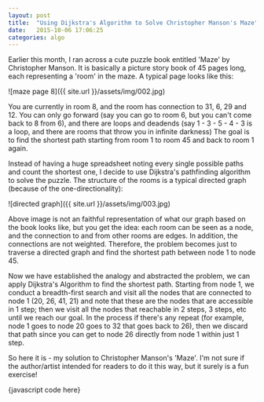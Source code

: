 ```yaml
---
layout: post
title:  "Using Dijkstra's Algorithm to Solve Christopher Manson's Maze"
date:   2015-10-06 17:06:25
categories: algo
---
```


Earlier this month, I ran across a cute puzzle book entitled 'Maze' by Christopher Manson. It is basically a picture story book of 45 pages long, each representing a 'room' in the maze. 
A typical page looks like this:

![maze page 8]({{ site.url }}/assets/img/002.jpg)

You are currently in room 8, and the room has connection to 31, 6, 29 and 12. You can only go forward (say you can go to room 6, but you can't come back to 8 from 6), and there are loops and deadends (say 1 - 3 - 5 - 4 - 3 is a  loop, and there are rooms that throw you in infinite darkness) The goal is to find the shortest path starting from room 1 to room 45 and back to room 1 again. 

Instead of having a huge spreadsheet noting every single possible paths and count the shortest one, I decide to use Dijkstra's pathfinding algorithm to solve the puzzle. The structure of the rooms is a typical directed graph (because of the one-directionality): 

![directed graph]({{ site.url }}/assets/img/003.jpg)

Above image is not an faithful representation of what our graph based on the book looks like, but you get the idea: each room can be seen as a node, and the connection to and from other rooms are edges. In addition, the connections are not weighted. Therefore, the problem becomes just to traverse a directed graph and find the shortest path between node 1 to node 45.

Now we have established the analogy and abstracted the problem, we can apply Dijkstra's Algorithm to find the shortest path. Starting from node 1, we conduct a breadth-first search and visit all the nodes that are connected to node 1 (20, 26, 41, 21) and note that these are the nodes that are accessible in 1 step; then we visit all the nodes that reachable in 2 steps, 3 steps, etc until we reach our goal. In the process if there's any repeat (for example, node 1 goes to node 20 goes to 32 that goes back to 26), then we discard that path since you can get to node 26 directly from node 1 within just 1 step.

So here it is - my solution to Christopher Manson's 'Maze'. I'm not sure if the author/artist intended for readers to do it this way, but it surely is a fun exercise!

{javascript code here}